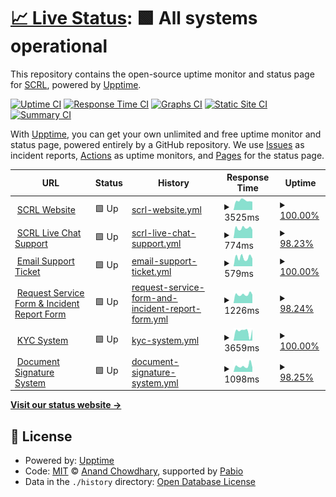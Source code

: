 # [📈 Live Status](https://status.scrl.io): <!--live status--> **🟩 All systems operational**

This repository contains the open-source uptime monitor and status page for [SCRL](scrl.io), powered by [Upptime](https://github.com/upptime/upptime).

[![Uptime CI](https://github.com/SECURI-Cybersecurity-Audit-KYC/status/workflows/Uptime%20CI/badge.svg)](https://github.com/SECURI-Cybersecurity-Audit-KYC/status/actions?query=workflow%3A%22Uptime+CI%22)
[![Response Time CI](https://github.com/SECURI-Cybersecurity-Audit-KYC/status/workflows/Response%20Time%20CI/badge.svg)](https://github.com/SECURI-Cybersecurity-Audit-KYC/status/actions?query=workflow%3A%22Response+Time+CI%22)
[![Graphs CI](https://github.com/SECURI-Cybersecurity-Audit-KYC/status/workflows/Graphs%20CI/badge.svg)](https://github.com/SECURI-Cybersecurity-Audit-KYC/status/actions?query=workflow%3A%22Graphs+CI%22)
[![Static Site CI](https://github.com/SECURI-Cybersecurity-Audit-KYC/status/workflows/Static%20Site%20CI/badge.svg)](https://github.com/SECURI-Cybersecurity-Audit-KYC/status/actions?query=workflow%3A%22Static+Site+CI%22)
[![Summary CI](https://github.com/SECURI-Cybersecurity-Audit-KYC/status/workflows/Summary%20CI/badge.svg)](https://github.com/SECURI-Cybersecurity-Audit-KYC/status/actions?query=workflow%3A%22Summary+CI%22)

With [Upptime](https://upptime.js.org), you can get your own unlimited and free uptime monitor and status page, powered entirely by a GitHub repository. We use [Issues](https://github.com/SECURI-Cybersecurity-Audit-KYC/status/issues) as incident reports, [Actions](https://github.com/SECURI-Cybersecurity-Audit-KYC/status/actions) as uptime monitors, and [Pages](https://status.scrl.io) for the status page.

<!--start: status pages-->
<!-- This summary is generated by Upptime (https://github.com/upptime/upptime) -->
<!-- Do not edit this manually, your changes will be overwritten -->
<!-- prettier-ignore -->
| URL | Status | History | Response Time | Uptime |
| --- | ------ | ------- | ------------- | ------ |
| <img alt="" src="https://icons.duckduckgo.com/ip3/scrl.io.ico" height="13"> [SCRL Website](https://scrl.io) | 🟩 Up | [scrl-website.yml](https://github.com/SECURI-Cybersecurity-Audit-KYC/status/commits/HEAD/history/scrl-website.yml) | <details><summary><img alt="Response time graph" src="./graphs/scrl-website/response-time-week.png" height="20"> 3525ms</summary><br><a href="https://status.scrl.io/history/scrl-website"><img alt="Response time 3124" src="https://img.shields.io/endpoint?url=https%3A%2F%2Fraw.githubusercontent.com%2FSECURI-Cybersecurity-Audit-KYC%2Fstatus%2FHEAD%2Fapi%2Fscrl-website%2Fresponse-time.json"></a><br><a href="https://status.scrl.io/history/scrl-website"><img alt="24-hour response time 2526" src="https://img.shields.io/endpoint?url=https%3A%2F%2Fraw.githubusercontent.com%2FSECURI-Cybersecurity-Audit-KYC%2Fstatus%2FHEAD%2Fapi%2Fscrl-website%2Fresponse-time-day.json"></a><br><a href="https://status.scrl.io/history/scrl-website"><img alt="7-day response time 3525" src="https://img.shields.io/endpoint?url=https%3A%2F%2Fraw.githubusercontent.com%2FSECURI-Cybersecurity-Audit-KYC%2Fstatus%2FHEAD%2Fapi%2Fscrl-website%2Fresponse-time-week.json"></a><br><a href="https://status.scrl.io/history/scrl-website"><img alt="30-day response time 3124" src="https://img.shields.io/endpoint?url=https%3A%2F%2Fraw.githubusercontent.com%2FSECURI-Cybersecurity-Audit-KYC%2Fstatus%2FHEAD%2Fapi%2Fscrl-website%2Fresponse-time-month.json"></a><br><a href="https://status.scrl.io/history/scrl-website"><img alt="1-year response time 3124" src="https://img.shields.io/endpoint?url=https%3A%2F%2Fraw.githubusercontent.com%2FSECURI-Cybersecurity-Audit-KYC%2Fstatus%2FHEAD%2Fapi%2Fscrl-website%2Fresponse-time-year.json"></a></details> | <details><summary><a href="https://status.scrl.io/history/scrl-website">100.00%</a></summary><a href="https://status.scrl.io/history/scrl-website"><img alt="All-time uptime 99.95%" src="https://img.shields.io/endpoint?url=https%3A%2F%2Fraw.githubusercontent.com%2FSECURI-Cybersecurity-Audit-KYC%2Fstatus%2FHEAD%2Fapi%2Fscrl-website%2Fuptime.json"></a><br><a href="https://status.scrl.io/history/scrl-website"><img alt="24-hour uptime 100.00%" src="https://img.shields.io/endpoint?url=https%3A%2F%2Fraw.githubusercontent.com%2FSECURI-Cybersecurity-Audit-KYC%2Fstatus%2FHEAD%2Fapi%2Fscrl-website%2Fuptime-day.json"></a><br><a href="https://status.scrl.io/history/scrl-website"><img alt="7-day uptime 100.00%" src="https://img.shields.io/endpoint?url=https%3A%2F%2Fraw.githubusercontent.com%2FSECURI-Cybersecurity-Audit-KYC%2Fstatus%2FHEAD%2Fapi%2Fscrl-website%2Fuptime-week.json"></a><br><a href="https://status.scrl.io/history/scrl-website"><img alt="30-day uptime 99.95%" src="https://img.shields.io/endpoint?url=https%3A%2F%2Fraw.githubusercontent.com%2FSECURI-Cybersecurity-Audit-KYC%2Fstatus%2FHEAD%2Fapi%2Fscrl-website%2Fuptime-month.json"></a><br><a href="https://status.scrl.io/history/scrl-website"><img alt="1-year uptime 99.95%" src="https://img.shields.io/endpoint?url=https%3A%2F%2Fraw.githubusercontent.com%2FSECURI-Cybersecurity-Audit-KYC%2Fstatus%2FHEAD%2Fapi%2Fscrl-website%2Fuptime-year.json"></a></details>
| <img alt="" src="https://icons.duckduckgo.com/ip3/chat.scrl.io.ico" height="13"> [SCRL Live Chat Support](https://chat.scrl.io) | 🟩 Up | [scrl-live-chat-support.yml](https://github.com/SECURI-Cybersecurity-Audit-KYC/status/commits/HEAD/history/scrl-live-chat-support.yml) | <details><summary><img alt="Response time graph" src="./graphs/scrl-live-chat-support/response-time-week.png" height="20"> 774ms</summary><br><a href="https://status.scrl.io/history/scrl-live-chat-support"><img alt="Response time 844" src="https://img.shields.io/endpoint?url=https%3A%2F%2Fraw.githubusercontent.com%2FSECURI-Cybersecurity-Audit-KYC%2Fstatus%2FHEAD%2Fapi%2Fscrl-live-chat-support%2Fresponse-time.json"></a><br><a href="https://status.scrl.io/history/scrl-live-chat-support"><img alt="24-hour response time 871" src="https://img.shields.io/endpoint?url=https%3A%2F%2Fraw.githubusercontent.com%2FSECURI-Cybersecurity-Audit-KYC%2Fstatus%2FHEAD%2Fapi%2Fscrl-live-chat-support%2Fresponse-time-day.json"></a><br><a href="https://status.scrl.io/history/scrl-live-chat-support"><img alt="7-day response time 774" src="https://img.shields.io/endpoint?url=https%3A%2F%2Fraw.githubusercontent.com%2FSECURI-Cybersecurity-Audit-KYC%2Fstatus%2FHEAD%2Fapi%2Fscrl-live-chat-support%2Fresponse-time-week.json"></a><br><a href="https://status.scrl.io/history/scrl-live-chat-support"><img alt="30-day response time 844" src="https://img.shields.io/endpoint?url=https%3A%2F%2Fraw.githubusercontent.com%2FSECURI-Cybersecurity-Audit-KYC%2Fstatus%2FHEAD%2Fapi%2Fscrl-live-chat-support%2Fresponse-time-month.json"></a><br><a href="https://status.scrl.io/history/scrl-live-chat-support"><img alt="1-year response time 844" src="https://img.shields.io/endpoint?url=https%3A%2F%2Fraw.githubusercontent.com%2FSECURI-Cybersecurity-Audit-KYC%2Fstatus%2FHEAD%2Fapi%2Fscrl-live-chat-support%2Fresponse-time-year.json"></a></details> | <details><summary><a href="https://status.scrl.io/history/scrl-live-chat-support">98.23%</a></summary><a href="https://status.scrl.io/history/scrl-live-chat-support"><img alt="All-time uptime 99.10%" src="https://img.shields.io/endpoint?url=https%3A%2F%2Fraw.githubusercontent.com%2FSECURI-Cybersecurity-Audit-KYC%2Fstatus%2FHEAD%2Fapi%2Fscrl-live-chat-support%2Fuptime.json"></a><br><a href="https://status.scrl.io/history/scrl-live-chat-support"><img alt="24-hour uptime 100.00%" src="https://img.shields.io/endpoint?url=https%3A%2F%2Fraw.githubusercontent.com%2FSECURI-Cybersecurity-Audit-KYC%2Fstatus%2FHEAD%2Fapi%2Fscrl-live-chat-support%2Fuptime-day.json"></a><br><a href="https://status.scrl.io/history/scrl-live-chat-support"><img alt="7-day uptime 98.23%" src="https://img.shields.io/endpoint?url=https%3A%2F%2Fraw.githubusercontent.com%2FSECURI-Cybersecurity-Audit-KYC%2Fstatus%2FHEAD%2Fapi%2Fscrl-live-chat-support%2Fuptime-week.json"></a><br><a href="https://status.scrl.io/history/scrl-live-chat-support"><img alt="30-day uptime 99.10%" src="https://img.shields.io/endpoint?url=https%3A%2F%2Fraw.githubusercontent.com%2FSECURI-Cybersecurity-Audit-KYC%2Fstatus%2FHEAD%2Fapi%2Fscrl-live-chat-support%2Fuptime-month.json"></a><br><a href="https://status.scrl.io/history/scrl-live-chat-support"><img alt="1-year uptime 99.10%" src="https://img.shields.io/endpoint?url=https%3A%2F%2Fraw.githubusercontent.com%2FSECURI-Cybersecurity-Audit-KYC%2Fstatus%2FHEAD%2Fapi%2Fscrl-live-chat-support%2Fuptime-year.json"></a></details>
| <img alt="" src="https://icons.duckduckgo.com/ip3/support.scrl.io.ico" height="13"> [Email Support Ticket](https://support.scrl.io) | 🟩 Up | [email-support-ticket.yml](https://github.com/SECURI-Cybersecurity-Audit-KYC/status/commits/HEAD/history/email-support-ticket.yml) | <details><summary><img alt="Response time graph" src="./graphs/email-support-ticket/response-time-week.png" height="20"> 579ms</summary><br><a href="https://status.scrl.io/history/email-support-ticket"><img alt="Response time 586" src="https://img.shields.io/endpoint?url=https%3A%2F%2Fraw.githubusercontent.com%2FSECURI-Cybersecurity-Audit-KYC%2Fstatus%2FHEAD%2Fapi%2Femail-support-ticket%2Fresponse-time.json"></a><br><a href="https://status.scrl.io/history/email-support-ticket"><img alt="24-hour response time 609" src="https://img.shields.io/endpoint?url=https%3A%2F%2Fraw.githubusercontent.com%2FSECURI-Cybersecurity-Audit-KYC%2Fstatus%2FHEAD%2Fapi%2Femail-support-ticket%2Fresponse-time-day.json"></a><br><a href="https://status.scrl.io/history/email-support-ticket"><img alt="7-day response time 579" src="https://img.shields.io/endpoint?url=https%3A%2F%2Fraw.githubusercontent.com%2FSECURI-Cybersecurity-Audit-KYC%2Fstatus%2FHEAD%2Fapi%2Femail-support-ticket%2Fresponse-time-week.json"></a><br><a href="https://status.scrl.io/history/email-support-ticket"><img alt="30-day response time 586" src="https://img.shields.io/endpoint?url=https%3A%2F%2Fraw.githubusercontent.com%2FSECURI-Cybersecurity-Audit-KYC%2Fstatus%2FHEAD%2Fapi%2Femail-support-ticket%2Fresponse-time-month.json"></a><br><a href="https://status.scrl.io/history/email-support-ticket"><img alt="1-year response time 586" src="https://img.shields.io/endpoint?url=https%3A%2F%2Fraw.githubusercontent.com%2FSECURI-Cybersecurity-Audit-KYC%2Fstatus%2FHEAD%2Fapi%2Femail-support-ticket%2Fresponse-time-year.json"></a></details> | <details><summary><a href="https://status.scrl.io/history/email-support-ticket">100.00%</a></summary><a href="https://status.scrl.io/history/email-support-ticket"><img alt="All-time uptime 99.95%" src="https://img.shields.io/endpoint?url=https%3A%2F%2Fraw.githubusercontent.com%2FSECURI-Cybersecurity-Audit-KYC%2Fstatus%2FHEAD%2Fapi%2Femail-support-ticket%2Fuptime.json"></a><br><a href="https://status.scrl.io/history/email-support-ticket"><img alt="24-hour uptime 100.00%" src="https://img.shields.io/endpoint?url=https%3A%2F%2Fraw.githubusercontent.com%2FSECURI-Cybersecurity-Audit-KYC%2Fstatus%2FHEAD%2Fapi%2Femail-support-ticket%2Fuptime-day.json"></a><br><a href="https://status.scrl.io/history/email-support-ticket"><img alt="7-day uptime 100.00%" src="https://img.shields.io/endpoint?url=https%3A%2F%2Fraw.githubusercontent.com%2FSECURI-Cybersecurity-Audit-KYC%2Fstatus%2FHEAD%2Fapi%2Femail-support-ticket%2Fuptime-week.json"></a><br><a href="https://status.scrl.io/history/email-support-ticket"><img alt="30-day uptime 99.95%" src="https://img.shields.io/endpoint?url=https%3A%2F%2Fraw.githubusercontent.com%2FSECURI-Cybersecurity-Audit-KYC%2Fstatus%2FHEAD%2Fapi%2Femail-support-ticket%2Fuptime-month.json"></a><br><a href="https://status.scrl.io/history/email-support-ticket"><img alt="1-year uptime 99.95%" src="https://img.shields.io/endpoint?url=https%3A%2F%2Fraw.githubusercontent.com%2FSECURI-Cybersecurity-Audit-KYC%2Fstatus%2FHEAD%2Fapi%2Femail-support-ticket%2Fuptime-year.json"></a></details>
| <img alt="" src="https://icons.duckduckgo.com/ip3/survey.scrl.io.ico" height="13"> [Request Service Form & Incident Report Form](https://survey.scrl.io) | 🟩 Up | [request-service-form-and-incident-report-form.yml](https://github.com/SECURI-Cybersecurity-Audit-KYC/status/commits/HEAD/history/request-service-form-and-incident-report-form.yml) | <details><summary><img alt="Response time graph" src="./graphs/request-service-form-and-incident-report-form/response-time-week.png" height="20"> 1226ms</summary><br><a href="https://status.scrl.io/history/request-service-form-and-incident-report-form"><img alt="Response time 1342" src="https://img.shields.io/endpoint?url=https%3A%2F%2Fraw.githubusercontent.com%2FSECURI-Cybersecurity-Audit-KYC%2Fstatus%2FHEAD%2Fapi%2Frequest-service-form-and-incident-report-form%2Fresponse-time.json"></a><br><a href="https://status.scrl.io/history/request-service-form-and-incident-report-form"><img alt="24-hour response time 1404" src="https://img.shields.io/endpoint?url=https%3A%2F%2Fraw.githubusercontent.com%2FSECURI-Cybersecurity-Audit-KYC%2Fstatus%2FHEAD%2Fapi%2Frequest-service-form-and-incident-report-form%2Fresponse-time-day.json"></a><br><a href="https://status.scrl.io/history/request-service-form-and-incident-report-form"><img alt="7-day response time 1226" src="https://img.shields.io/endpoint?url=https%3A%2F%2Fraw.githubusercontent.com%2FSECURI-Cybersecurity-Audit-KYC%2Fstatus%2FHEAD%2Fapi%2Frequest-service-form-and-incident-report-form%2Fresponse-time-week.json"></a><br><a href="https://status.scrl.io/history/request-service-form-and-incident-report-form"><img alt="30-day response time 1342" src="https://img.shields.io/endpoint?url=https%3A%2F%2Fraw.githubusercontent.com%2FSECURI-Cybersecurity-Audit-KYC%2Fstatus%2FHEAD%2Fapi%2Frequest-service-form-and-incident-report-form%2Fresponse-time-month.json"></a><br><a href="https://status.scrl.io/history/request-service-form-and-incident-report-form"><img alt="1-year response time 1342" src="https://img.shields.io/endpoint?url=https%3A%2F%2Fraw.githubusercontent.com%2FSECURI-Cybersecurity-Audit-KYC%2Fstatus%2FHEAD%2Fapi%2Frequest-service-form-and-incident-report-form%2Fresponse-time-year.json"></a></details> | <details><summary><a href="https://status.scrl.io/history/request-service-form-and-incident-report-form">98.24%</a></summary><a href="https://status.scrl.io/history/request-service-form-and-incident-report-form"><img alt="All-time uptime 99.10%" src="https://img.shields.io/endpoint?url=https%3A%2F%2Fraw.githubusercontent.com%2FSECURI-Cybersecurity-Audit-KYC%2Fstatus%2FHEAD%2Fapi%2Frequest-service-form-and-incident-report-form%2Fuptime.json"></a><br><a href="https://status.scrl.io/history/request-service-form-and-incident-report-form"><img alt="24-hour uptime 100.00%" src="https://img.shields.io/endpoint?url=https%3A%2F%2Fraw.githubusercontent.com%2FSECURI-Cybersecurity-Audit-KYC%2Fstatus%2FHEAD%2Fapi%2Frequest-service-form-and-incident-report-form%2Fuptime-day.json"></a><br><a href="https://status.scrl.io/history/request-service-form-and-incident-report-form"><img alt="7-day uptime 98.24%" src="https://img.shields.io/endpoint?url=https%3A%2F%2Fraw.githubusercontent.com%2FSECURI-Cybersecurity-Audit-KYC%2Fstatus%2FHEAD%2Fapi%2Frequest-service-form-and-incident-report-form%2Fuptime-week.json"></a><br><a href="https://status.scrl.io/history/request-service-form-and-incident-report-form"><img alt="30-day uptime 99.10%" src="https://img.shields.io/endpoint?url=https%3A%2F%2Fraw.githubusercontent.com%2FSECURI-Cybersecurity-Audit-KYC%2Fstatus%2FHEAD%2Fapi%2Frequest-service-form-and-incident-report-form%2Fuptime-month.json"></a><br><a href="https://status.scrl.io/history/request-service-form-and-incident-report-form"><img alt="1-year uptime 99.10%" src="https://img.shields.io/endpoint?url=https%3A%2F%2Fraw.githubusercontent.com%2FSECURI-Cybersecurity-Audit-KYC%2Fstatus%2FHEAD%2Fapi%2Frequest-service-form-and-incident-report-form%2Fuptime-year.json"></a></details>
| <img alt="" src="https://icons.duckduckgo.com/ip3/kyc.scrl.io.ico" height="13"> [KYC System](https://kyc.scrl.io) | 🟩 Up | [kyc-system.yml](https://github.com/SECURI-Cybersecurity-Audit-KYC/status/commits/HEAD/history/kyc-system.yml) | <details><summary><img alt="Response time graph" src="./graphs/kyc-system/response-time-week.png" height="20"> 3659ms</summary><br><a href="https://status.scrl.io/history/kyc-system"><img alt="Response time 4064" src="https://img.shields.io/endpoint?url=https%3A%2F%2Fraw.githubusercontent.com%2FSECURI-Cybersecurity-Audit-KYC%2Fstatus%2FHEAD%2Fapi%2Fkyc-system%2Fresponse-time.json"></a><br><a href="https://status.scrl.io/history/kyc-system"><img alt="24-hour response time 188" src="https://img.shields.io/endpoint?url=https%3A%2F%2Fraw.githubusercontent.com%2FSECURI-Cybersecurity-Audit-KYC%2Fstatus%2FHEAD%2Fapi%2Fkyc-system%2Fresponse-time-day.json"></a><br><a href="https://status.scrl.io/history/kyc-system"><img alt="7-day response time 3659" src="https://img.shields.io/endpoint?url=https%3A%2F%2Fraw.githubusercontent.com%2FSECURI-Cybersecurity-Audit-KYC%2Fstatus%2FHEAD%2Fapi%2Fkyc-system%2Fresponse-time-week.json"></a><br><a href="https://status.scrl.io/history/kyc-system"><img alt="30-day response time 4064" src="https://img.shields.io/endpoint?url=https%3A%2F%2Fraw.githubusercontent.com%2FSECURI-Cybersecurity-Audit-KYC%2Fstatus%2FHEAD%2Fapi%2Fkyc-system%2Fresponse-time-month.json"></a><br><a href="https://status.scrl.io/history/kyc-system"><img alt="1-year response time 4064" src="https://img.shields.io/endpoint?url=https%3A%2F%2Fraw.githubusercontent.com%2FSECURI-Cybersecurity-Audit-KYC%2Fstatus%2FHEAD%2Fapi%2Fkyc-system%2Fresponse-time-year.json"></a></details> | <details><summary><a href="https://status.scrl.io/history/kyc-system">100.00%</a></summary><a href="https://status.scrl.io/history/kyc-system"><img alt="All-time uptime 100.00%" src="https://img.shields.io/endpoint?url=https%3A%2F%2Fraw.githubusercontent.com%2FSECURI-Cybersecurity-Audit-KYC%2Fstatus%2FHEAD%2Fapi%2Fkyc-system%2Fuptime.json"></a><br><a href="https://status.scrl.io/history/kyc-system"><img alt="24-hour uptime 100.00%" src="https://img.shields.io/endpoint?url=https%3A%2F%2Fraw.githubusercontent.com%2FSECURI-Cybersecurity-Audit-KYC%2Fstatus%2FHEAD%2Fapi%2Fkyc-system%2Fuptime-day.json"></a><br><a href="https://status.scrl.io/history/kyc-system"><img alt="7-day uptime 100.00%" src="https://img.shields.io/endpoint?url=https%3A%2F%2Fraw.githubusercontent.com%2FSECURI-Cybersecurity-Audit-KYC%2Fstatus%2FHEAD%2Fapi%2Fkyc-system%2Fuptime-week.json"></a><br><a href="https://status.scrl.io/history/kyc-system"><img alt="30-day uptime 100.00%" src="https://img.shields.io/endpoint?url=https%3A%2F%2Fraw.githubusercontent.com%2FSECURI-Cybersecurity-Audit-KYC%2Fstatus%2FHEAD%2Fapi%2Fkyc-system%2Fuptime-month.json"></a><br><a href="https://status.scrl.io/history/kyc-system"><img alt="1-year uptime 100.00%" src="https://img.shields.io/endpoint?url=https%3A%2F%2Fraw.githubusercontent.com%2FSECURI-Cybersecurity-Audit-KYC%2Fstatus%2FHEAD%2Fapi%2Fkyc-system%2Fuptime-year.json"></a></details>
| <img alt="" src="https://icons.duckduckgo.com/ip3/signdoc.scrl.io.ico" height="13"> [Document Signature System](https://signdoc.scrl.io) | 🟩 Up | [document-signature-system.yml](https://github.com/SECURI-Cybersecurity-Audit-KYC/status/commits/HEAD/history/document-signature-system.yml) | <details><summary><img alt="Response time graph" src="./graphs/document-signature-system/response-time-week.png" height="20"> 1098ms</summary><br><a href="https://status.scrl.io/history/document-signature-system"><img alt="Response time 1049" src="https://img.shields.io/endpoint?url=https%3A%2F%2Fraw.githubusercontent.com%2FSECURI-Cybersecurity-Audit-KYC%2Fstatus%2FHEAD%2Fapi%2Fdocument-signature-system%2Fresponse-time.json"></a><br><a href="https://status.scrl.io/history/document-signature-system"><img alt="24-hour response time 1004" src="https://img.shields.io/endpoint?url=https%3A%2F%2Fraw.githubusercontent.com%2FSECURI-Cybersecurity-Audit-KYC%2Fstatus%2FHEAD%2Fapi%2Fdocument-signature-system%2Fresponse-time-day.json"></a><br><a href="https://status.scrl.io/history/document-signature-system"><img alt="7-day response time 1098" src="https://img.shields.io/endpoint?url=https%3A%2F%2Fraw.githubusercontent.com%2FSECURI-Cybersecurity-Audit-KYC%2Fstatus%2FHEAD%2Fapi%2Fdocument-signature-system%2Fresponse-time-week.json"></a><br><a href="https://status.scrl.io/history/document-signature-system"><img alt="30-day response time 1049" src="https://img.shields.io/endpoint?url=https%3A%2F%2Fraw.githubusercontent.com%2FSECURI-Cybersecurity-Audit-KYC%2Fstatus%2FHEAD%2Fapi%2Fdocument-signature-system%2Fresponse-time-month.json"></a><br><a href="https://status.scrl.io/history/document-signature-system"><img alt="1-year response time 1049" src="https://img.shields.io/endpoint?url=https%3A%2F%2Fraw.githubusercontent.com%2FSECURI-Cybersecurity-Audit-KYC%2Fstatus%2FHEAD%2Fapi%2Fdocument-signature-system%2Fresponse-time-year.json"></a></details> | <details><summary><a href="https://status.scrl.io/history/document-signature-system">98.25%</a></summary><a href="https://status.scrl.io/history/document-signature-system"><img alt="All-time uptime 99.08%" src="https://img.shields.io/endpoint?url=https%3A%2F%2Fraw.githubusercontent.com%2FSECURI-Cybersecurity-Audit-KYC%2Fstatus%2FHEAD%2Fapi%2Fdocument-signature-system%2Fuptime.json"></a><br><a href="https://status.scrl.io/history/document-signature-system"><img alt="24-hour uptime 100.00%" src="https://img.shields.io/endpoint?url=https%3A%2F%2Fraw.githubusercontent.com%2FSECURI-Cybersecurity-Audit-KYC%2Fstatus%2FHEAD%2Fapi%2Fdocument-signature-system%2Fuptime-day.json"></a><br><a href="https://status.scrl.io/history/document-signature-system"><img alt="7-day uptime 98.25%" src="https://img.shields.io/endpoint?url=https%3A%2F%2Fraw.githubusercontent.com%2FSECURI-Cybersecurity-Audit-KYC%2Fstatus%2FHEAD%2Fapi%2Fdocument-signature-system%2Fuptime-week.json"></a><br><a href="https://status.scrl.io/history/document-signature-system"><img alt="30-day uptime 99.08%" src="https://img.shields.io/endpoint?url=https%3A%2F%2Fraw.githubusercontent.com%2FSECURI-Cybersecurity-Audit-KYC%2Fstatus%2FHEAD%2Fapi%2Fdocument-signature-system%2Fuptime-month.json"></a><br><a href="https://status.scrl.io/history/document-signature-system"><img alt="1-year uptime 99.08%" src="https://img.shields.io/endpoint?url=https%3A%2F%2Fraw.githubusercontent.com%2FSECURI-Cybersecurity-Audit-KYC%2Fstatus%2FHEAD%2Fapi%2Fdocument-signature-system%2Fuptime-year.json"></a></details>

<!--end: status pages-->

[**Visit our status website →**](https://status.scrl.io)

## 📄 License

- Powered by: [Upptime](https://github.com/upptime/upptime)
- Code: [MIT](./LICENSE) © [Anand Chowdhary](https://anandchowdhary.com), supported by [Pabio](https://pabio.com)
- Data in the `./history` directory: [Open Database License](https://opendatacommons.org/licenses/odbl/1-0/)
